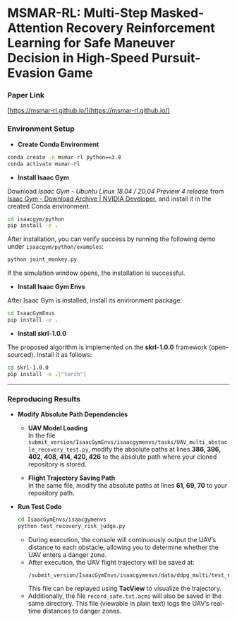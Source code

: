 # MSMAR-RL: Multi-Step Masked-Attention Recovery Reinforcement Learning for Safe Maneuver Decision in High-Speed Pursuit-Evasion Game

### Paper Link

[https://msmar-rl.github.io/](https://msmar-rl.github.io/)

### Environment Setup

- **Create Conda Environment**

```sh
conda create -n msmar-rl python==3.8
conda activate msmar-rl
```

- **Install Isaac Gym**

Download *Isaac Gym - Ubuntu Linux 18.04 / 20.04 Preview 4 release* from [Isaac Gym - Download Archive | NVIDIA Developer](https://developer.nvidia.com/isaac-gym/download), and install it in the created Conda environment.

```sh
cd isaacgym/python 
pip install -e .
```

After installation, you can verify success by running the following demo under `isaacgym/python/examples`:

```sh
python joint_monkey.py
```

If the simulation window opens, the installation is successful.

- **Install Isaac Gym Envs**

After Isaac Gym is installed, install its environment package:

```sh
cd IsaacGymEnvs
pip install -e .
```

- **Install skrl-1.0.0**

The proposed algorithm is implemented on the **skrl-1.0.0** framework (open-sourced). Install it as follows:

```sh
cd skrl-1.0.0
pip install -e .["torch"]
```

---

### Reproducing Results

- **Modify Absolute Path Dependencies**

  - **UAV Model Loading**  
    In the file `submit_version/IsaacGymEnvs/isaacgymenvs/tasks/UAV_multi_obstacle_recovery_test.py`, modify the absolute paths at lines **386, 396, 402, 408, 414, 420, 426** to the absolute path where your cloned repository is stored.

  - **Flight Trajectory Saving Path**  
    In the same file, modify the absolute paths at lines **61, 69, 70** to your repository path.

- **Run Test Code**

  ```sh
  cd IsaacGymEnvs/isaacgymenvs
  python test_recovery_risk_judge.py
  ```

  - During execution, the console will continuously output the UAV’s distance to each obstacle, allowing you to determine whether the UAV enters a danger zone.  
  - After execution, the UAV flight trajectory will be saved at:  
    ```
    /submit_version/IsaacGymEnvs/isaacgymenvs/data/ddpg_multi/test_recovery_1.txt.acmi
    ```  
    This file can be replayed using **TacView** to visualize the trajectory.  
  - Additionally, the file `record_safe.txt.acmi` will also be saved in the same directory. This file (viewable in plain text) logs the UAV’s real-time distances to danger zones.
